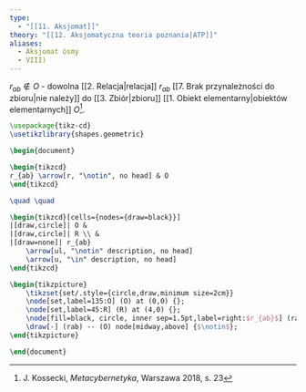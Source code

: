 ```yaml
---
type:
  - "[[11. Aksjomat]]"
theory: "[[12. Aksjomatyczna teoria poznania|ATP]]"
aliases:
  - Aksjomat ósmy
  - VIII)
---
```

$r_{ab} \notin O$ - dowolna [[2. Relacja|relacja]] $r_{ab}$ [[7. Brak przynależności do zbioru|nie należy]] do [[3. Zbiór|zbioru]] [[1. Obiekt elementarny|obiektów elementarnych]] $O$[^1].
```tikz
\usepackage{tikz-cd}
\usetikzlibrary{shapes.geometric}

\begin{document}

\begin{tikzcd}
r_{ab} \arrow[r, "\notin", no head] & O
\end{tikzcd}

\quad \quad

\begin{tikzcd}[cells={nodes={draw=black}}]
|[draw,circle]| O & 
|[draw,circle]| R \\ & 
|[draw=none]| r_{ab} 
	\arrow[ul, "\notin" description, no head] 
	\arrow[u, "\in" description, no head]
\end{tikzcd}

\begin{tikzpicture}
	\tikzset{set/.style={circle,draw,minimum size=2cm}}
	\node[set,label=135:O] (O) at (0,0) {};
	\node[set,label=45:R] (R) at (4,0) {}; 
	\node[fill=black, circle, inner sep=1.5pt,label=right:$r_{ab}$] (rab) at (R.center) {};
	\draw[-] (rab) -- (O) node[midway,above] {$\notin$};
\end{tikzpicture}

\end{document}
```

[^1]: J. Kossecki, *Metacybernetyka*, Warszawa 2018, s. 23